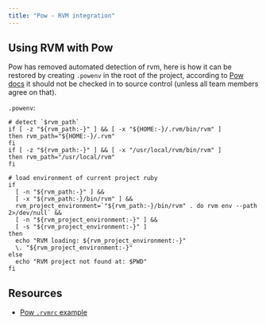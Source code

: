 ```yaml
---
title: "Pow - RVM integration"
---
```


## Using RVM with Pow

Pow has removed automated detection of rvm, here is how it can be restored by creating
`.powenv` in the root of the project, according to [Pow docs](http://pow.cx/manual.html#section_2.2)
it should not be checked in to source control (unless all team members agree on that).

`.powenv`:

    # detect `$rvm_path`
    if [ -z "${rvm_path:-}" ] && [ -x "${HOME:-}/.rvm/bin/rvm" ]
    then rvm_path="${HOME:-}/.rvm"
    fi
    if [ -z "${rvm_path:-}" ] && [ -x "/usr/local/rvm/bin/rvm" ]
    then rvm_path="/usr/local/rvm"
    fi

    # load environment of current project ruby
    if
      [ -n "${rvm_path:-}" ] &&
      [ -x "${rvm_path:-}/bin/rvm" ] &&
      rvm_project_environment=`"${rvm_path:-}/bin/rvm" . do rvm env --path 2>/dev/null` &&
      [ -n "${rvm_project_environment:-}" ] &&
      [ -s "${rvm_project_environment:-}" ]
    then
      echo "RVM loading: ${rvm_project_environment:-}"
      \. "${rvm_project_environment:-}"
    else
      echo "RVM project not found at: $PWD"
    fi

## Resources

* [Pow `.rvmrc` example](http://pow.cx/manual.html#section_2.3.2)

